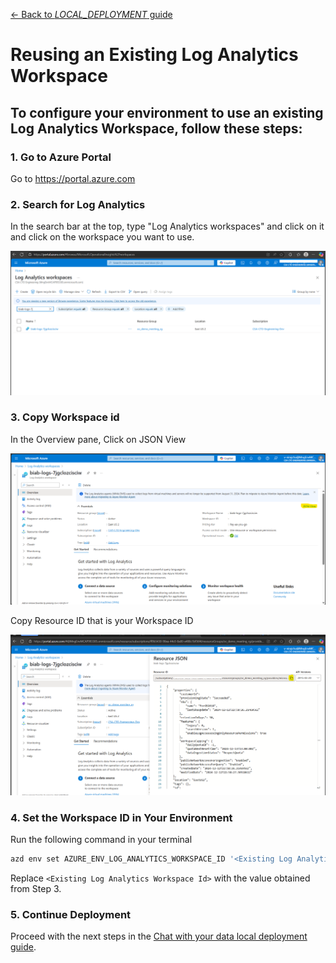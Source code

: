 [← Back to *LOCAL_DEPLOYMENT* guide](../docs/LOCAL_DEPLOYMENT.md)

# Reusing an Existing Log Analytics Workspace
To configure your environment to use an existing Log Analytics Workspace, follow these steps:
---
### 1. Go to Azure Portal
Go to https://portal.azure.com

### 2. Search for Log Analytics
In the search bar at the top, type "Log Analytics workspaces" and click on it and click on the workspace you want to use.

![alt text](../docs/images/LAWorkspaceList.png)

### 3. Copy Workspace id
In the Overview pane, Click on JSON View

![alt text](../docs/images/Copy-ws-ID1.png)

Copy Resource ID that is your Workspace ID

![alt text](../docs/images/Copy-Ws-ID2.png)

### 4. Set the Workspace ID in Your Environment
Run the following command in your terminal
```bash
azd env set AZURE_ENV_LOG_ANALYTICS_WORKSPACE_ID '<Existing Log Analytics Workspace Id>'
```
Replace `<Existing Log Analytics Workspace Id>` with the value   obtained from Step 3.

### 5. Continue Deployment
Proceed with the next steps in the [Chat with your data local deployment guide](../docs/LOCAL_DEPLOYMENT.md).
